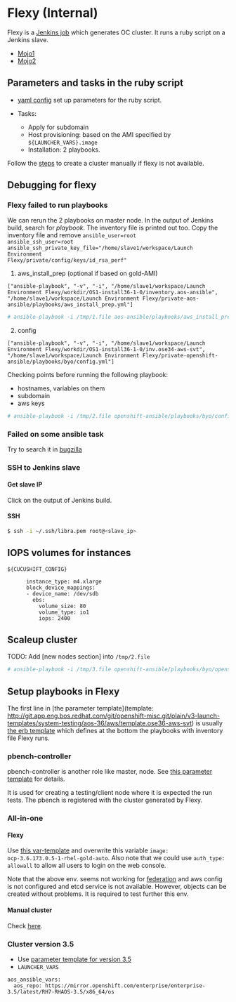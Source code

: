 # Flexy (Internal)

Flexy is a [Jenkins job](https://openshift-qe-jenkins.rhev-ci-vms.eng.rdu2.redhat.com/job/Launch%20Environment%20Flexy/)
which generates OC cluster. It runs a ruby script on a Jenkins slave.

* [Mojo1](https://mojo.redhat.com/docs/DOC-1125835)
* [Mojo2](https://mojo.redhat.com/docs/DOC-1074220)


## Parameters and tasks in the ruby script

* [yaml config](http://git.app.eng.bos.redhat.com/git/openshift-misc.git/plain/v3-launch-templates/system-testing/aos-36/aws/vars.ose36-aws-svt.yaml) set up parameters for the ruby script.

* Tasks:
  * Apply for subdomain
  * Host provisioning: based on the AMI specified by <code>${LAUNCHER_VARS}.image</code>
  * Installation: 2 playbooks.

Follow the [steps](manual_cluster.md) to create a cluster manually if flexy is not available.

## Debugging for flexy

### Flexy failed to run playbooks

We can rerun the 2 playbooks on master node. In the output of Jenkins build, search for *playbook*. The inventory file is printed out too.
Copy the inventory file and remove
<code>ansible_user=root ansible_ssh_user=root ansible_ssh_private_key_file="/home/slave1/workspace/Launch Environment Flexy/private/config/keys/id_rsa_perf"</code>

1. aws_install_prep (optional if based on gold-AMI)

```
["ansible-playbook", "-v", "-i", "/home/slave1/workspace/Launch Environment Flexy/workdir/OS1-install36-1-0/inventory.aos-ansible", "/home/slave1/workspace/Launch Environment Flexy/private-aos-ansible/playbooks/aws_install_prep.yml"]
```

```sh
# ansible-playbook -i /tmp/1.file aos-ansible/playbooks/aws_install_prep.yml
```

2. config

```
["ansible-playbook", "-v", "-i", "/home/slave1/workspace/Launch Environment Flexy/workdir/OS1-install36-1-0/inv.ose34-aws-svt", "/home/slave1/workspace/Launch Environment Flexy/private-openshift-ansible/playbooks/byo/config.yml"]
```

Checking points before running the following playbook:

* hostnames, variables on them
* subdomain
* aws keys

```sh
# ansible-playbook -i /tmp/2.file openshift-ansible/playbooks/byo/config.yml
```

### Failed on some ansible task

Try to search it in [bugzilla](bugzalla.md)


### SSH to Jenkins slave

#### Get slave IP
Click on the output of Jenkins build.

#### SSH

```sh
$ ssh -i ~/.ssh/libra.pem root@<slave_ip>
```

## IOPS volumes for instances

<code>${CUCUSHIFT_CONFIG}</code>

```   ...
      instance_type: m4.xlarge
      block_device_mappings:
      - device_name: /dev/sdb
        ebs:
          volume_size: 80
          volume_type: io1
          iops: 2400
```

## Scaleup cluster
TODO: Add [new nodes section] into <code>/tmp/2.file</code>

```sh
# ansible-playbook -i /tmp/3.file openshift-ansible/playbooks/byo/openshift-node/scaleup.yml 
```


## Setup playbooks in Flexy
The first line in [the parameter template](template: http://git.app.eng.bos.redhat.com/git/openshift-misc.git/plain/v3-launch-templates/system-testing/aos-36/aws/template.ose36-aws-svt) is usually [the erb template](http://git.app.eng.bos.redhat.com/git/openshift-misc.git/plain/v3-launch-templates/system-testing/aos-36/aws/template.ose36-aws-svt) which defines at the bottom the playbooks with inventory file Flexy runs.

### pbench-controller
pbench-controller is another role like master, node. See [this parameter template](http://git.app.eng.bos.redhat.com/git/openshift-misc.git/plain/v3-launch-templates/system-testing/aos-36/aws/vars-pbench-controller.ose36-aws-svt.yaml) for details.

It is used for creating a testing/client node where it is expected the run tests. The pbench is registered with the cluster generated by Flexy.

### All-in-one

#### Flexy
Use [this var-template](http://git.app.eng.bos.redhat.com/git/openshift-misc.git/plain/v3-launch-templates/functionality-testing/aos-36/vars-aws/vars.ose36-rpm-rhel7-s3_registry-aws-all_in_one) and overwrite this variable <code>image: ocp-3.6.173.0.5-1-rhel-gold-auto</code>. Also note that we could use <code>auth_type: allowall</code> to allow all users to login on the web console.

Note that the above env. seems not working for [federation](federation.md) and aws config is not configured and etcd service is not available. However, objects can be created without problems. It is required to test further this env.

#### Manual cluster
Check [here](manual_cluster.md).

### Cluster version 3.5

* Use [parameter template for version 3.5](http://git.app.eng.bos.redhat.com/git/openshift-misc.git/plain/v3-launch-templates/system-testing/aos-35/aws/vars.ose35-aws-svt.yaml)
* <code>LAUNCHER_VARS</code>

```
aos_ansible_vars:
  aos_repo: https://mirror.openshift.com/enterprise/enterprise-3.5/latest/RH7-RHAOS-3.5/x86_64/os
```

